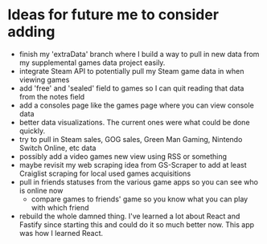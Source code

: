 # Ideas for future me to consider adding

- finish my 'extraData' branch where I build a way to pull in new data from my supplemental games data project easily.
- integrate Steam API to potentially pull my Steam game data in when viewing games
- add 'free' and 'sealed' field to games so I can quit reading that data from the notes field
- add a consoles page like the games page where you can view console data
- better data visualizations. The current ones were what could be done quickly.
- try to pull in Steam sales, GOG sales, Green Man Gaming, Nintendo Switch Online, etc data
- possibly add a video games new view using RSS or something
- maybe revisit my web scraping idea from GS-Scraper to add at least Craiglist scraping for local used games acquisitions
- pull in friends statuses from the various game apps so you can see who is online now
  - compare games to friends' game so you know what you can play with which friend
- rebuild the whole damned thing. I've learned a lot about React and Fastify since starting this and could do it so much better now. This app was how I learned React.
